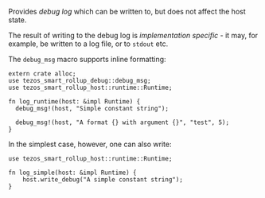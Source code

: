 Provides *debug log* which can be written to, but does not affect the host state.

The result of writing to the debug log is *implementation specific* - it may, for
example, be written to a log file, or to `stdout` etc.

The `debug_msg` macro supports inline formatting:

```no_run
extern crate alloc;
use tezos_smart_rollup_debug::debug_msg;
use tezos_smart_rollup_host::runtime::Runtime;

fn log_runtime(host: &impl Runtime) {
  debug_msg!(host, "Simple constant string");

  debug_msg!(host, "A format {} with argument {}", "test", 5);
}
```

In the simplest case, however, one can also write:

```no_run
use tezos_smart_rollup_host::runtime::Runtime;

fn log_simple(host: &impl Runtime) {
    host.write_debug("A simple constant string");
}
```
